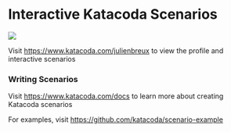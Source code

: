 # Interactive Katacoda Scenarios

[![](http://shields.katacoda.com/katacoda/julienbreux/count.svg)](https://www.katacoda.com/julienbreux "Get your profile on Katacoda.com")

Visit https://www.katacoda.com/julienbreux to view the profile and interactive scenarios

### Writing Scenarios
Visit https://www.katacoda.com/docs to learn more about creating Katacoda scenarios

For examples, visit https://github.com/katacoda/scenario-example
